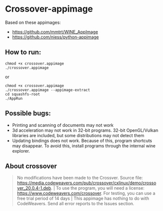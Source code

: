 # Crossover-appimage

Based on these appimages:
- https://github.com/mmtrt/WINE_AppImage
- https://github.com/niess/python-appimage

## How to run:
```
chmod +x crossover.appimage
./crossover.appimage
```
or
```
chmod +x crossover.appimage
./crossover.appimage --appimage-extract
cd squashfs-root
./AppRun
```

## Possible bugs:
- Printing and scanning of documents may not work
- 3d acceleration may not work in 32-bit programs. 32-bit OpenGL/Vulkan libraries are included, but some distributions may not detect them
- Updating bindings does not work. Because of this, program shortcuts may disappear. To avoid this, install programs through the internal wine explorer.

## About crossover 
> No modifications have been made to the Crossver. Source file: https://media.codeweavers.com/pub/crossover/cxlinux/demo/crossover_20.0.4-1.deb. |
To use the program, you will need a license: https://www.codeweavers.com/crossover. For testing, you can use a free trial period of 14 days |
This appimage has nothing to do with CodeWeavers. Send all error reports to the Issues section.
